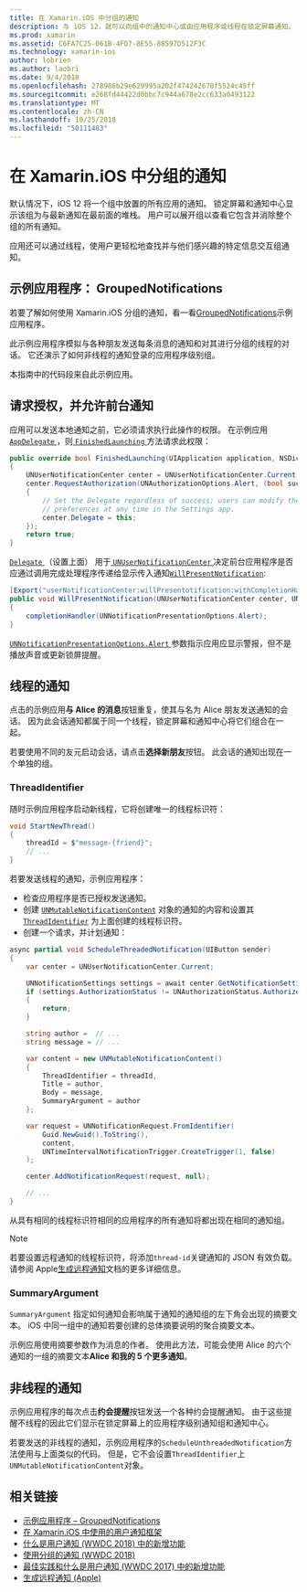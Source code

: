 ```yaml
---
title: 在 Xamarin.iOS 中分组的通知
description: 与 iOS 12，就可以向组中的通知中心或由应用程序或线程在锁定屏幕通知。 本文档介绍如何将发送线程和非线程的通知使用 Xamarin.iOS。
ms.prod: xamarin
ms.assetid: C6FA7C25-061B-4FD7-8E55-88597D512F3C
ms.technology: xamarin-ios
author: lobrien
ms.author: laobri
ms.date: 9/4/2018
ms.openlocfilehash: 278986b29e629995a202f474242670f5524c45ff
ms.sourcegitcommit: e268fd44422d0bbc7c944a678e2cc633a0493122
ms.translationtype: MT
ms.contentlocale: zh-CN
ms.lasthandoff: 10/25/2018
ms.locfileid: "50111483"
---
```

# <a name="grouped-notifications-in-xamarinios"></a>在 Xamarin.iOS 中分组的通知

默认情况下，iOS 12 将一个组中放置的所有应用的通知。 锁定屏幕和通知中心显示该组为与最新通知在最前面的堆栈。 用户可以展开组以查看它包含并消除整个组的所有通知。

应用还可以通过线程，使用户更轻松地查找并与他们感兴趣的特定信息交互组通知。

## <a name="sample-app-groupednotifications"></a>示例应用程序： GroupedNotifications

若要了解如何使用 Xamarin.iOS 分组的通知，看一看[GroupedNotifications](https://developer.xamarin.com/samples/monotouch/iOS12/GroupedNotifications)示例应用程序。

此示例应用程序模拟与各种朋友发送每条消息的通知和对其进行分组的线程的对话。 它还演示了如何非线程的通知登录的应用程序级别组。

本指南中的代码段来自此示例应用。

## <a name="request-authorization-and-allow-foreground-notifications"></a>请求授权，并允许前台通知

应用可以发送本地通知之前，它必须请求执行此操作的权限。 在示例应用[ `AppDelegate` ](https://developer.xamarin.com/api/type/UIKit.UIApplicationDelegate/)，则[ `FinishedLaunching` ](https://developer.xamarin.com/api/member/UIKit.UIApplicationDelegate.FinishedLaunching/p/UIKit.UIApplication/Foundation.NSDictionary/)方法请求此权限：

```csharp
public override bool FinishedLaunching(UIApplication application, NSDictionary launchOptions)
{
    UNUserNotificationCenter center = UNUserNotificationCenter.Current;
    center.RequestAuthorization(UNAuthorizationOptions.Alert, (bool success, NSError error) =>
    {
        // Set the Delegate regardless of success; users can modify their notification
        // preferences at any time in the Settings app.
        center.Delegate = this;
    });
    return true;
}
```

[ `Delegate` ](https://developer.xamarin.com/api/property/UserNotifications.UNUserNotificationCenter.Delegate/) （设置上面） 用于[ `UNUserNotificationCenter` ](https://developer.xamarin.com/api/type/UserNotifications.UNUserNotificationCenter/)决定前台应用程序是否应通过调用完成处理程序传递给显示传入通知[`WillPresentNotification`](https://developer.xamarin.com/api/member/UserNotifications.UNUserNotificationCenterDelegate_Extensions.WillPresentNotification/p/UserNotifications.IUNUserNotificationCenterDelegate/UserNotifications.UNUserNotificationCenter/UserNotifications.UNNotification/System.Action%7BUserNotifications.UNNotificationPresentationOptions%7D/):

```csharp
[Export("userNotificationCenter:willPresentotification:withCompletionHandler:")]
public void WillPresentNotification(UNUserNotificationCenter center, UNNotification notification, System.Action<UNNotificationPresentationOptions> completionHandler)
{
    completionHandler(UNNotificationPresentationOptions.Alert);
}
```

[ `UNNotificationPresentationOptions.Alert` ](https://developer.xamarin.com/api/type/UserNotifications.UNNotificationPresentationOptions/)参数指示应用应显示警报，但不是播放声音或更新锁屏提醒。

## <a name="threaded-notifications"></a>线程的通知

点击的示例应用**与 Alice 的消息**按钮重复，使其与名为 Alice 朋友发送通知的会话。
因为此会话通知都属于同一个线程，锁定屏幕和通知中心将它们组合在一起。

若要使用不同的友元启动会话，请点击**选择新朋友**按钮。 此会话的通知出现在一个单独的组。

### <a name="threadidentifier"></a>ThreadIdentifier

随时示例应用程序启动新线程，它将创建唯一的线程标识符：

```csharp
void StartNewThread()
{
    threadId = $"message-{friend}";
    // ...
}
```

若要发送线程的通知，示例应用程序：

- 检查应用程序是否已授权发送通知。
- 创建 [`UNMutableNotificationContent`](https://developer.xamarin.com/api/type/UserNotifications.UNMutableNotificationContent/)
对象的通知的内容和设置其 [`ThreadIdentifier`](https://developer.xamarin.com/api/property/UserNotifications.UNMutableNotificationContent.ThreadIdentifier/)
为上面创建的线程标识符。
- 创建一个请求，并计划通知：

```csharp
async partial void ScheduleThreadedNotification(UIButton sender)
{
    var center = UNUserNotificationCenter.Current;

    UNNotificationSettings settings = await center.GetNotificationSettingsAsync();
    if (settings.AuthorizationStatus != UNAuthorizationStatus.Authorized)
    {
        return;
    }

    string author =  // ...
    string message = // ...

    var content = new UNMutableNotificationContent()
    {
        ThreadIdentifier = threadId,
        Title = author,
        Body = message,
        SummaryArgument = author
    };

    var request = UNNotificationRequest.FromIdentifier(
        Guid.NewGuid().ToString(),
        content,
        UNTimeIntervalNotificationTrigger.CreateTrigger(1, false)
    );

    center.AddNotificationRequest(request, null);

    // ...
}
```

从具有相同的线程标识符相同的应用程序的所有通知将都出现在相同的通知组。

> [!NOTE]
> 若要设置远程通知的线程标识符，将添加`thread-id`关键通知的 JSON 有效负载。 请参阅 Apple[生成远程通知](https://developer.apple.com/documentation/usernotifications/setting_up_a_remote_notification_server/generating_a_remote_notification)文档的更多详细信息。

### <a name="summaryargument"></a>SummaryArgument

`SummaryArgument` 指定如何通知会影响属于通知的通知组的左下角会出现的摘要文本。 iOS 中同一组中的通知若要创建的总体摘要说明的聚合摘要文本。

示例应用使用摘要参数作为消息的作者。 使用此方法，可能会使用 Alice 的六个通知的一组的摘要文本**Alice 和我的 5 个更多通知**。

## <a name="unthreaded-notifications"></a>非线程的通知

示例应用程序的每次点击**约会提醒**按钮发送一个各种约会提醒通知。 由于这些提醒不线程的因此它们显示在锁定屏幕上的应用程序级别通知组和通知中心。

若要发送的非线程的通知，示例应用程序的`ScheduleUnthreadedNotification`方法使用与上面类似的代码。
但是，它不会设置`ThreadIdentifier`上`UNMutableNotificationContent`对象。

## <a name="related-links"></a>相关链接

- [示例应用程序 – GroupedNotifications](https://developer.xamarin.com/samples/monotouch/iOS12/GroupedNotifications)
- [在 Xamarin.iOS 中使用的用户通知框架](~/ios/platform/user-notifications/index.md)
- [什么是用户通知 (WWDC 2018) 中的新增功能](https://developer.apple.com/videos/play/wwdc2018/710/)
- [使用分组的通知 (WWDC 2018)](https://developer.apple.com/videos/play/wwdc2018/711/)
- [最佳实践和什么是用户通知 (WWDC 2017) 中的新增功能](https://developer.apple.com/videos/play/wwdc2017/708/)
- [生成远程通知 (Apple)](https://developer.apple.com/documentation/usernotifications/setting_up_a_remote_notification_server/generating_a_remote_notification)

